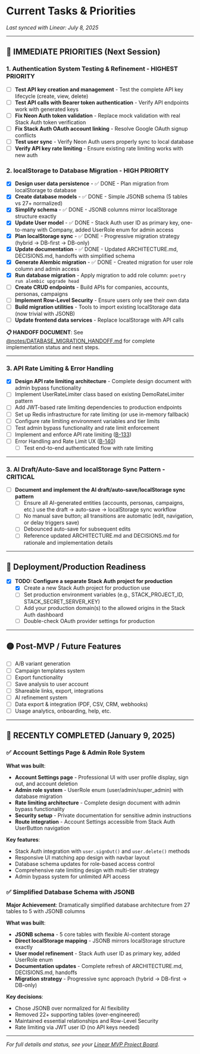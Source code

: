 # Current Tasks & Priorities

*Last synced with Linear: July 8, 2025*

---

## 🚀 IMMEDIATE PRIORITIES (Next Session)

### **1. Authentication System Testing & Refinement** - HIGHEST PRIORITY
- [ ] **Test API key creation and management** - Test the complete API key lifecycle (create, view, delete)
- [ ] **Test API calls with Bearer token authentication** - Verify API endpoints work with generated keys
- [ ] **Fix Neon Auth token validation** - Replace mock validation with real Stack Auth token verification  
- [ ] **Fix Stack Auth OAuth account linking** - Resolve Google OAuth signup conflicts
- [ ] **Test user sync** - Verify Neon Auth users properly sync to local database
- [ ] **Verify API key rate limiting** - Ensure existing rate limiting works with new auth

### **2. localStorage to Database Migration** - HIGH PRIORITY  
- [x] **Design user data persistence** - ✅ DONE - Plan migration from localStorage to database
- [x] **Create database models** - ✅ DONE - Simple JSONB schema (5 tables vs 27+ normalized)
- [x] **Simplify schema** - ✅ DONE - JSONB columns mirror localStorage structure exactly
- [x] **Update User model** - ✅ DONE - Stack Auth user ID as primary key, one-to-many with Company, added UserRole enum for admin access
- [x] **Plan localStorage sync** - ✅ DONE - Progressive migration strategy (hybrid → DB-first → DB-only)
- [x] **Update documentation** - ✅ DONE - Updated ARCHITECTURE.md, DECISIONS.md, handoffs with simplified schema
- [x] **Generate Alembic migration** - ✅ DONE - Created migration for user role column and admin access
- [x] **Run database migration** - Apply migration to add role column: `poetry run alembic upgrade head`
- [ ] **Create CRUD endpoints** - Build APIs for companies, accounts, personas, campaigns
- [ ] **Implement Row-Level Security** - Ensure users only see their own data
- [ ] **Build migration utilities** - Tools to import existing localStorage data (now trivial with JSONB)
- [ ] **Update frontend data services** - Replace localStorage with API calls

**📋 HANDOFF DOCUMENT**: See [@notes/DATABASE_MIGRATION_HANDOFF.md](@notes/DATABASE_MIGRATION_HANDOFF.md) for complete implementation status and next steps.

---

### 3. API Rate Limiting & Error Handling
- [x] **Design API rate limiting architecture** - Complete design document with admin bypass functionality
- [ ] Implement UserRateLimiter class based on existing DemoRateLimiter pattern
- [ ] Add JWT-based rate limiting dependencies to production endpoints
- [ ] Set up Redis infrastructure for rate limiting (or use in-memory fallback)
- [ ] Configure rate limiting environment variables and tier limits
- [ ] Test admin bypass functionality and rate limit enforcement
- [ ] Implement and enforce API rate limiting ([B-133](https://linear.app/blossomer/issue/B-133/implement-and-enforce-api-rate-limiting-across-all-endpoints))
- [ ] Error Handling and Rate Limit UX ([B-140](https://linear.app/blossomer/issue/B-140/error-handling-and-rate-limit-ux))
  - [ ] Test end-to-end authenticated flow with rate limiting

---

### **3. AI Draft/Auto-Save and localStorage Sync Pattern** - CRITICAL
- [ ] **Document and implement the AI draft/auto-save/localStorage sync pattern**
    - [ ] Ensure all AI-generated entities (accounts, personas, campaigns, etc.) use the draft → auto-save → localStorage sync workflow
    - [ ] No manual save button; all transitions are automatic (edit, navigation, or delay triggers save)
    - [ ] Debounced auto-save for subsequent edits
    - [ ] Reference updated ARCHITECTURE.md and DECISIONS.md for rationale and implementation details

---

## 🚨 Deployment/Production Readiness
- [x] **TODO: Configure a separate Stack Auth project for production**
  - [x] Create a new Stack Auth project for production use
  - [ ] Set production environment variables (e.g., STACK_PROJECT_ID, STACK_SECRET_SERVER_KEY)
  - [ ] Add your production domain(s) to the allowed origins in the Stack Auth dashboard
  - [ ] Double-check OAuth provider settings for production

---
## 🟡 Post-MVP / Future Features
- [ ] A/B variant generation
- [ ] Campaign templates system
- [ ] Export functionality
- [ ] Save analysis to user account
- [ ] Shareable links, export, integrations
- [ ] AI refinement system
- [ ] Data export & integration (PDF, CSV, CRM, webhooks)
- [ ] Usage analytics, onboarding, help, etc.

---

## 🎉 RECENTLY COMPLETED (January 9, 2025)

### ✅ **Account Settings Page & Admin Role System**
**What was built**:
- **Account Settings page** - Professional UI with user profile display, sign out, and account deletion
- **Admin role system** - UserRole enum (user/admin/super_admin) with database migration
- **Rate limiting architecture** - Complete design document with admin bypass functionality  
- **Security setup** - Private documentation for sensitive admin instructions
- **Route integration** - Account Settings accessible from Stack Auth UserButton navigation

**Key features**:
- Stack Auth integration with `user.signOut()` and `user.delete()` methods
- Responsive UI matching app design with navbar layout
- Database schema updates for role-based access control
- Comprehensive rate limiting design with multi-tier strategy
- Admin bypass system for unlimited API access

### ✅ **Simplified Database Schema with JSONB**
**Major Achievement**: Dramatically simplified database architecture from 27 tables to 5 with JSONB columns

**What was built**:
- **JSONB schema** - 5 core tables with flexible AI-content storage
- **Direct localStorage mapping** - JSONB mirrors localStorage structure exactly
- **User model refinement** - Stack Auth user ID as primary key, added UserRole enum
- **Documentation updates** - Complete refresh of ARCHITECTURE.md, DECISIONS.md, handoffs
- **Migration strategy** - Progressive sync approach (hybrid → DB-first → DB-only)

**Key decisions**:
- Chose JSONB over normalized for AI flexibility
- Removed 22+ supporting tables (over-engineered)
- Maintained essential relationships and Row-Level Security
- Rate limiting via JWT user ID (no API keys needed)


---

*For full details and status, see your [Linear MVP Project Board](https://linear.app/blossomer/project/production-launch-mvp).*
